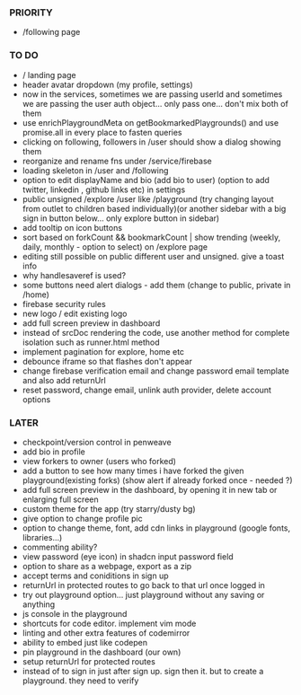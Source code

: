 ### PRIORITY

- /following page

### TO DO

- / landing page
- header avatar dropdown (my profile, settings)
- now in the services, sometimes we are passing userId and sometimes we are passing the user auth object... only pass one... don't mix both of them
- use enrichPlaygroundMeta on getBookmarkedPlaygrounds() and use promise.all in every place to fasten queries
- clicking on following, followers in /user should show a dialog showing them
- reorganize and rename fns under /service/firebase
- loading skeleton in /user and /following
- option to edit displayName and bio (add bio to user) (option to add twitter, linkedin , github links etc) in settings
- public unsigned /explore /user like /playground (try changing layout from outlet to children based individually)(or another sidebar with a big sign in button below... only explore button in sidebar)
- add tooltip on icon buttons
- sort based on forkCount && bookmarkCount | show trending (weekly, daily, monthly - option to select) on /explore page
- editing still possible on public different user and unsigned. give a toast info
- why handlesaveref is used?
- some buttons need alert dialogs - add them (change to public, private in /home)
- firebase security rules
- new logo / edit existing logo
- add full screen preview in dashboard
- instead of srcDoc rendering the code, use another method for complete isolation such as runner.html method
- implement pagination for explore, home etc
- debounce iframe so that flashes don't appear
- change firebase verification email and change password email template and also add returnUrl
- reset password, change email, unlink auth provider, delete account options

### LATER

- checkpoint/version control in penweave
- add bio in profile
- view forkers to owner (users who forked)
- add a button to see how many times i have forked the given playground(existing forks) (show alert if already forked once - needed ?)
- add full screen preview in the dashboard, by opening it in new tab or enlarging full screen
- custom theme for the app (try starry/dusty bg)
- give option to change profile pic
- option to change theme, font, add cdn links in playground (google fonts, libraries...)
- commenting ability?
- view password (eye icon) in shadcn input password field
- option to share as a webpage, export as a zip
- accept terms and coniditions in sign up
- returnUrl in protected routes to go back to that url once logged in
- try out playground option... just playground without any saving or anything
- js console in the playground
- shortcuts for code editor. implement vim mode
- linting and other extra features of codemirror
- ability to embed just like codepen
- pin playground in the dashboard (our own)
- setup returnUrl for protected routes
- instead of to sign in just after sign up. sign then it. but to create a playground. they need to verify
